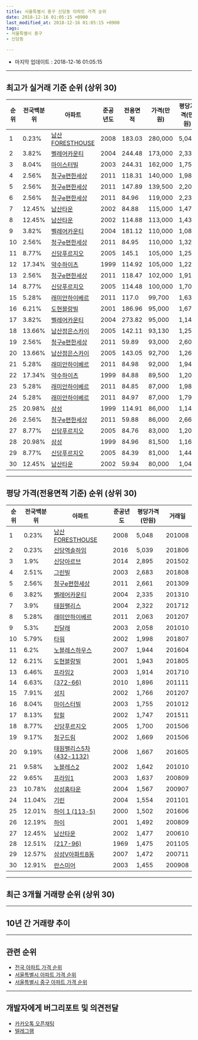 ```yaml
---
title: 서울특별시 중구 신당동 아파트 가격 순위
date: 2018-12-16 01:05:15 +0900
last_modified_at: 2018-12-16 01:05:15 +0900
tags:
- 서울특별시 중구
- 신당동

---
```


* 마지막 업데이트 : 2018-12-16 01:05:15

---

## 최고가 실거래 기준 순위 (상위 30)


|순위|전국백분위|아파트|준공년도|전용면적|가격(만원)|평당가격(만원)|거래일|
|---|---|---|---|---|---|---|---|
|1|0.23%|[남산FORESTHOUSE](https://search.naver.com/search.naver?query=%EC%84%9C%EC%9A%B8%ED%8A%B9%EB%B3%84%EC%8B%9C+%EC%A4%91%EA%B5%AC+%EC%8B%A0%EB%8B%B9%EB%8F%99+%EB%82%A8%EC%82%B0FORESTHOUSE)|2008|183.03|280,000|5,048|201008|
|2|3.82%|[벨레어카운티](https://search.naver.com/search.naver?query=%EC%84%9C%EC%9A%B8%ED%8A%B9%EB%B3%84%EC%8B%9C+%EC%A4%91%EA%B5%AC+%EC%8B%A0%EB%8B%B9%EB%8F%99+%EB%B2%A8%EB%A0%88%EC%96%B4%EC%B9%B4%EC%9A%B4%ED%8B%B0)|2004|244.48|173,000|2,335|201310|
|3|8.04%|[마이스터빌](https://search.naver.com/search.naver?query=%EC%84%9C%EC%9A%B8%ED%8A%B9%EB%B3%84%EC%8B%9C+%EC%A4%91%EA%B5%AC+%EC%8B%A0%EB%8B%B9%EB%8F%99+%EB%A7%88%EC%9D%B4%EC%8A%A4%ED%84%B0%EB%B9%8C)|2003|244.31|162,000|1,755|201012|
|4|2.56%|[청구e편한세상](https://search.naver.com/search.naver?query=%EC%84%9C%EC%9A%B8%ED%8A%B9%EB%B3%84%EC%8B%9C+%EC%A4%91%EA%B5%AC+%EC%8B%A0%EB%8B%B9%EB%8F%99+%EC%B2%AD%EA%B5%ACe%ED%8E%B8%ED%95%9C%EC%84%B8%EC%83%81)|2011|118.31|140,000|1,988|201306|
|5|2.56%|[청구e편한세상](https://search.naver.com/search.naver?query=%EC%84%9C%EC%9A%B8%ED%8A%B9%EB%B3%84%EC%8B%9C+%EC%A4%91%EA%B5%AC+%EC%8B%A0%EB%8B%B9%EB%8F%99+%EC%B2%AD%EA%B5%ACe%ED%8E%B8%ED%95%9C%EC%84%B8%EC%83%81)|2011|147.89|139,500|2,209|201406|
|6|2.56%|[청구e편한세상](https://search.naver.com/search.naver?query=%EC%84%9C%EC%9A%B8%ED%8A%B9%EB%B3%84%EC%8B%9C+%EC%A4%91%EA%B5%AC+%EC%8B%A0%EB%8B%B9%EB%8F%99+%EC%B2%AD%EA%B5%ACe%ED%8E%B8%ED%95%9C%EC%84%B8%EC%83%81)|2011|84.96|119,000|2,237|201305|
|7|12.45%|[남산타운](https://search.naver.com/search.naver?query=%EC%84%9C%EC%9A%B8%ED%8A%B9%EB%B3%84%EC%8B%9C+%EC%A4%91%EA%B5%AC+%EC%8B%A0%EB%8B%B9%EB%8F%99+%EB%82%A8%EC%82%B0%ED%83%80%EC%9A%B4)|2002|84.88|115,000|1,477|200610|
|8|12.45%|[남산타운](https://search.naver.com/search.naver?query=%EC%84%9C%EC%9A%B8%ED%8A%B9%EB%B3%84%EC%8B%9C+%EC%A4%91%EA%B5%AC+%EC%8B%A0%EB%8B%B9%EB%8F%99+%EB%82%A8%EC%82%B0%ED%83%80%EC%9A%B4)|2002|114.88|113,000|1,436|201306|
|9|3.82%|[벨레어카운티](https://search.naver.com/search.naver?query=%EC%84%9C%EC%9A%B8%ED%8A%B9%EB%B3%84%EC%8B%9C+%EC%A4%91%EA%B5%AC+%EC%8B%A0%EB%8B%B9%EB%8F%99+%EB%B2%A8%EB%A0%88%EC%96%B4%EC%B9%B4%EC%9A%B4%ED%8B%B0)|2004|181.12|110,000|1,084|200604|
|10|2.56%|[청구e편한세상](https://search.naver.com/search.naver?query=%EC%84%9C%EC%9A%B8%ED%8A%B9%EB%B3%84%EC%8B%9C+%EC%A4%91%EA%B5%AC+%EC%8B%A0%EB%8B%B9%EB%8F%99+%EC%B2%AD%EA%B5%ACe%ED%8E%B8%ED%95%9C%EC%84%B8%EC%83%81)|2011|84.95|110,000|1,320|201609|
|11|8.77%|[신당푸르지오](https://search.naver.com/search.naver?query=%EC%84%9C%EC%9A%B8%ED%8A%B9%EB%B3%84%EC%8B%9C+%EC%A4%91%EA%B5%AC+%EC%8B%A0%EB%8B%B9%EB%8F%99+%EC%8B%A0%EB%8B%B9%ED%91%B8%EB%A5%B4%EC%A7%80%EC%98%A4)|2005|145.1|105,000|1,250|200706|
|12|17.34%|[약수하이츠](https://search.naver.com/search.naver?query=%EC%84%9C%EC%9A%B8%ED%8A%B9%EB%B3%84%EC%8B%9C+%EC%A4%91%EA%B5%AC+%EC%8B%A0%EB%8B%B9%EB%8F%99+%EC%95%BD%EC%88%98%ED%95%98%EC%9D%B4%EC%B8%A0)|1999|114.92|105,000|1,223|200604|
|13|2.56%|[청구e편한세상](https://search.naver.com/search.naver?query=%EC%84%9C%EC%9A%B8%ED%8A%B9%EB%B3%84%EC%8B%9C+%EC%A4%91%EA%B5%AC+%EC%8B%A0%EB%8B%B9%EB%8F%99+%EC%B2%AD%EA%B5%ACe%ED%8E%B8%ED%95%9C%EC%84%B8%EC%83%81)|2011|118.47|102,000|1,912|201407|
|14|8.77%|[신당푸르지오](https://search.naver.com/search.naver?query=%EC%84%9C%EC%9A%B8%ED%8A%B9%EB%B3%84%EC%8B%9C+%EC%A4%91%EA%B5%AC+%EC%8B%A0%EB%8B%B9%EB%8F%99+%EC%8B%A0%EB%8B%B9%ED%91%B8%EB%A5%B4%EC%A7%80%EC%98%A4)|2005|114.48|100,000|1,700|201506|
|15|5.28%|[래미안하이베르](https://search.naver.com/search.naver?query=%EC%84%9C%EC%9A%B8%ED%8A%B9%EB%B3%84%EC%8B%9C+%EC%A4%91%EA%B5%AC+%EC%8B%A0%EB%8B%B9%EB%8F%99+%EB%9E%98%EB%AF%B8%EC%95%88%ED%95%98%EC%9D%B4%EB%B2%A0%EB%A5%B4)|2011|117.0|99,700|1,635|201210|
|16|6.21%|[도현블랑빌](https://search.naver.com/search.naver?query=%EC%84%9C%EC%9A%B8%ED%8A%B9%EB%B3%84%EC%8B%9C+%EC%A4%91%EA%B5%AC+%EC%8B%A0%EB%8B%B9%EB%8F%99+%EB%8F%84%ED%98%84%EB%B8%94%EB%9E%91%EB%B9%8C)|2001|186.96|95,000|1,676|201601|
|17|3.82%|[벨레어카운티](https://search.naver.com/search.naver?query=%EC%84%9C%EC%9A%B8%ED%8A%B9%EB%B3%84%EC%8B%9C+%EC%A4%91%EA%B5%AC+%EC%8B%A0%EB%8B%B9%EB%8F%99+%EB%B2%A8%EB%A0%88%EC%96%B4%EC%B9%B4%EC%9A%B4%ED%8B%B0)|2004|273.82|95,000|1,144|200904|
|18|13.66%|[남산정은스카이](https://search.naver.com/search.naver?query=%EC%84%9C%EC%9A%B8%ED%8A%B9%EB%B3%84%EC%8B%9C+%EC%A4%91%EA%B5%AC+%EC%8B%A0%EB%8B%B9%EB%8F%99+%EB%82%A8%EC%82%B0%EC%A0%95%EC%9D%80%EC%8A%A4%EC%B9%B4%EC%9D%B4)|2005|142.11|93,130|1,252|200603|
|19|2.56%|[청구e편한세상](https://search.naver.com/search.naver?query=%EC%84%9C%EC%9A%B8%ED%8A%B9%EB%B3%84%EC%8B%9C+%EC%A4%91%EA%B5%AC+%EC%8B%A0%EB%8B%B9%EB%8F%99+%EC%B2%AD%EA%B5%ACe%ED%8E%B8%ED%95%9C%EC%84%B8%EC%83%81)|2011|59.89|93,000|2,606|201401|
|20|13.66%|[남산정은스카이](https://search.naver.com/search.naver?query=%EC%84%9C%EC%9A%B8%ED%8A%B9%EB%B3%84%EC%8B%9C+%EC%A4%91%EA%B5%AC+%EC%8B%A0%EB%8B%B9%EB%8F%99+%EB%82%A8%EC%82%B0%EC%A0%95%EC%9D%80%EC%8A%A4%EC%B9%B4%EC%9D%B4)|2005|143.05|92,700|1,268|201405|
|21|5.28%|[래미안하이베르](https://search.naver.com/search.naver?query=%EC%84%9C%EC%9A%B8%ED%8A%B9%EB%B3%84%EC%8B%9C+%EC%A4%91%EA%B5%AC+%EC%8B%A0%EB%8B%B9%EB%8F%99+%EB%9E%98%EB%AF%B8%EC%95%88%ED%95%98%EC%9D%B4%EB%B2%A0%EB%A5%B4)|2011|84.98|92,000|1,941|201403|
|22|17.34%|[약수하이츠](https://search.naver.com/search.naver?query=%EC%84%9C%EC%9A%B8%ED%8A%B9%EB%B3%84%EC%8B%9C+%EC%A4%91%EA%B5%AC+%EC%8B%A0%EB%8B%B9%EB%8F%99+%EC%95%BD%EC%88%98%ED%95%98%EC%9D%B4%EC%B8%A0)|1999|84.88|89,500|1,205|200601|
|23|5.28%|[래미안하이베르](https://search.naver.com/search.naver?query=%EC%84%9C%EC%9A%B8%ED%8A%B9%EB%B3%84%EC%8B%9C+%EC%A4%91%EA%B5%AC+%EC%8B%A0%EB%8B%B9%EB%8F%99+%EB%9E%98%EB%AF%B8%EC%95%88%ED%95%98%EC%9D%B4%EB%B2%A0%EB%A5%B4)|2011|84.85|87,000|1,983|201406|
|24|5.28%|[래미안하이베르](https://search.naver.com/search.naver?query=%EC%84%9C%EC%9A%B8%ED%8A%B9%EB%B3%84%EC%8B%9C+%EC%A4%91%EA%B5%AC+%EC%8B%A0%EB%8B%B9%EB%8F%99+%EB%9E%98%EB%AF%B8%EC%95%88%ED%95%98%EC%9D%B4%EB%B2%A0%EB%A5%B4)|2011|84.97|87,000|1,798|201210|
|25|20.98%|[삼성](https://search.naver.com/search.naver?query=%EC%84%9C%EC%9A%B8%ED%8A%B9%EB%B3%84%EC%8B%9C+%EC%A4%91%EA%B5%AC+%EC%8B%A0%EB%8B%B9%EB%8F%99+%EC%82%BC%EC%84%B1)|1999|114.91|86,000|1,148|200611|
|26|2.56%|[청구e편한세상](https://search.naver.com/search.naver?query=%EC%84%9C%EC%9A%B8%ED%8A%B9%EB%B3%84%EC%8B%9C+%EC%A4%91%EA%B5%AC+%EC%8B%A0%EB%8B%B9%EB%8F%99+%EC%B2%AD%EA%B5%ACe%ED%8E%B8%ED%95%9C%EC%84%B8%EC%83%81)|2011|59.88|86,000|2,661|201309|
|27|8.77%|[신당푸르지오](https://search.naver.com/search.naver?query=%EC%84%9C%EC%9A%B8%ED%8A%B9%EB%B3%84%EC%8B%9C+%EC%A4%91%EA%B5%AC+%EC%8B%A0%EB%8B%B9%EB%8F%99+%EC%8B%A0%EB%8B%B9%ED%91%B8%EB%A5%B4%EC%A7%80%EC%98%A4)|2005|84.76|83,000|1,206|200602|
|28|20.98%|[삼성](https://search.naver.com/search.naver?query=%EC%84%9C%EC%9A%B8%ED%8A%B9%EB%B3%84%EC%8B%9C+%EC%A4%91%EA%B5%AC+%EC%8B%A0%EB%8B%B9%EB%8F%99+%EC%82%BC%EC%84%B1)|1999|84.96|81,500|1,165|200906|
|29|8.77%|[신당푸르지오](https://search.naver.com/search.naver?query=%EC%84%9C%EC%9A%B8%ED%8A%B9%EB%B3%84%EC%8B%9C+%EC%A4%91%EA%B5%AC+%EC%8B%A0%EB%8B%B9%EB%8F%99+%EC%8B%A0%EB%8B%B9%ED%91%B8%EB%A5%B4%EC%A7%80%EC%98%A4)|2005|84.39|81,000|1,446|200602|
|30|12.45%|[남산타운](https://search.naver.com/search.naver?query=%EC%84%9C%EC%9A%B8%ED%8A%B9%EB%B3%84%EC%8B%9C+%EC%A4%91%EA%B5%AC+%EC%8B%A0%EB%8B%B9%EB%8F%99+%EB%82%A8%EC%82%B0%ED%83%80%EC%9A%B4)|2002|59.94|80,000|1,046|201304|


---

## 평당 가격(전용면적 기준) 순위 (상위 30)


|순위|전국백분위|아파트|준공년도|평당가격(만원)|거래일|
|---|---|---|---|---|---|
|1|0.23%|[남산FORESTHOUSE](https://search.naver.com/search.naver?query=%EC%84%9C%EC%9A%B8%ED%8A%B9%EB%B3%84%EC%8B%9C+%EC%A4%91%EA%B5%AC+%EC%8B%A0%EB%8B%B9%EB%8F%99+%EB%82%A8%EC%82%B0FORESTHOUSE)|2008|5,048|201008|
|2|0.23%|[신당역솔하임](https://search.naver.com/search.naver?query=%EC%84%9C%EC%9A%B8%ED%8A%B9%EB%B3%84%EC%8B%9C+%EC%A4%91%EA%B5%AC+%EC%8B%A0%EB%8B%B9%EB%8F%99+%EC%8B%A0%EB%8B%B9%EC%97%AD%EC%86%94%ED%95%98%EC%9E%84)|2016|5,039|201806|
|3|1.9%|[신당아르브](https://search.naver.com/search.naver?query=%EC%84%9C%EC%9A%B8%ED%8A%B9%EB%B3%84%EC%8B%9C+%EC%A4%91%EA%B5%AC+%EC%8B%A0%EB%8B%B9%EB%8F%99+%EC%8B%A0%EB%8B%B9%EC%95%84%EB%A5%B4%EB%B8%8C)|2014|2,895|201502|
|4|2.51%|[그린빌](https://search.naver.com/search.naver?query=%EC%84%9C%EC%9A%B8%ED%8A%B9%EB%B3%84%EC%8B%9C+%EC%A4%91%EA%B5%AC+%EC%8B%A0%EB%8B%B9%EB%8F%99+%EA%B7%B8%EB%A6%B0%EB%B9%8C)|2003|2,683|201808|
|5|2.56%|[청구e편한세상](https://search.naver.com/search.naver?query=%EC%84%9C%EC%9A%B8%ED%8A%B9%EB%B3%84%EC%8B%9C+%EC%A4%91%EA%B5%AC+%EC%8B%A0%EB%8B%B9%EB%8F%99+%EC%B2%AD%EA%B5%ACe%ED%8E%B8%ED%95%9C%EC%84%B8%EC%83%81)|2011|2,661|201309|
|6|3.82%|[벨레어카운티](https://search.naver.com/search.naver?query=%EC%84%9C%EC%9A%B8%ED%8A%B9%EB%B3%84%EC%8B%9C+%EC%A4%91%EA%B5%AC+%EC%8B%A0%EB%8B%B9%EB%8F%99+%EB%B2%A8%EB%A0%88%EC%96%B4%EC%B9%B4%EC%9A%B4%ED%8B%B0)|2004|2,335|201310|
|7|3.9%|[태원팰리스](https://search.naver.com/search.naver?query=%EC%84%9C%EC%9A%B8%ED%8A%B9%EB%B3%84%EC%8B%9C+%EC%A4%91%EA%B5%AC+%EC%8B%A0%EB%8B%B9%EB%8F%99+%ED%83%9C%EC%9B%90%ED%8C%B0%EB%A6%AC%EC%8A%A4)|2004|2,322|201712|
|8|5.28%|[래미안하이베르](https://search.naver.com/search.naver?query=%EC%84%9C%EC%9A%B8%ED%8A%B9%EB%B3%84%EC%8B%9C+%EC%A4%91%EA%B5%AC+%EC%8B%A0%EB%8B%B9%EB%8F%99+%EB%9E%98%EB%AF%B8%EC%95%88%ED%95%98%EC%9D%B4%EB%B2%A0%EB%A5%B4)|2011|2,063|201207|
|9|5.3%|[진달래](https://search.naver.com/search.naver?query=%EC%84%9C%EC%9A%B8%ED%8A%B9%EB%B3%84%EC%8B%9C+%EC%A4%91%EA%B5%AC+%EC%8B%A0%EB%8B%B9%EB%8F%99+%EC%A7%84%EB%8B%AC%EB%9E%98)|2003|2,058|201010|
|10|5.79%|[타워](https://search.naver.com/search.naver?query=%EC%84%9C%EC%9A%B8%ED%8A%B9%EB%B3%84%EC%8B%9C+%EC%A4%91%EA%B5%AC+%EC%8B%A0%EB%8B%B9%EB%8F%99+%ED%83%80%EC%9B%8C)|2002|1,998|201807|
|11|6.2%|[노블레스하우스](https://search.naver.com/search.naver?query=%EC%84%9C%EC%9A%B8%ED%8A%B9%EB%B3%84%EC%8B%9C+%EC%A4%91%EA%B5%AC+%EC%8B%A0%EB%8B%B9%EB%8F%99+%EB%85%B8%EB%B8%94%EB%A0%88%EC%8A%A4%ED%95%98%EC%9A%B0%EC%8A%A4)|2007|1,944|201604|
|12|6.21%|[도현블랑빌](https://search.naver.com/search.naver?query=%EC%84%9C%EC%9A%B8%ED%8A%B9%EB%B3%84%EC%8B%9C+%EC%A4%91%EA%B5%AC+%EC%8B%A0%EB%8B%B9%EB%8F%99+%EB%8F%84%ED%98%84%EB%B8%94%EB%9E%91%EB%B9%8C)|2001|1,943|201805|
|13|6.46%|[프라임2](https://search.naver.com/search.naver?query=%EC%84%9C%EC%9A%B8%ED%8A%B9%EB%B3%84%EC%8B%9C+%EC%A4%91%EA%B5%AC+%EC%8B%A0%EB%8B%B9%EB%8F%99+%ED%94%84%EB%9D%BC%EC%9E%842)|2003|1,914|201710|
|14|6.63%|[(372-66)](https://search.naver.com/search.naver?query=%EC%84%9C%EC%9A%B8%ED%8A%B9%EB%B3%84%EC%8B%9C+%EC%A4%91%EA%B5%AC+%EC%8B%A0%EB%8B%B9%EB%8F%99+%28372-66%29)|2010|1,896|201111|
|15|7.91%|[성지](https://search.naver.com/search.naver?query=%EC%84%9C%EC%9A%B8%ED%8A%B9%EB%B3%84%EC%8B%9C+%EC%A4%91%EA%B5%AC+%EC%8B%A0%EB%8B%B9%EB%8F%99+%EC%84%B1%EC%A7%80)|2002|1,766|201207|
|16|8.04%|[마이스터빌](https://search.naver.com/search.naver?query=%EC%84%9C%EC%9A%B8%ED%8A%B9%EB%B3%84%EC%8B%9C+%EC%A4%91%EA%B5%AC+%EC%8B%A0%EB%8B%B9%EB%8F%99+%EB%A7%88%EC%9D%B4%EC%8A%A4%ED%84%B0%EB%B9%8C)|2003|1,755|201012|
|17|8.13%|[탑힐](https://search.naver.com/search.naver?query=%EC%84%9C%EC%9A%B8%ED%8A%B9%EB%B3%84%EC%8B%9C+%EC%A4%91%EA%B5%AC+%EC%8B%A0%EB%8B%B9%EB%8F%99+%ED%83%91%ED%9E%90)|2002|1,747|201511|
|18|8.77%|[신당푸르지오](https://search.naver.com/search.naver?query=%EC%84%9C%EC%9A%B8%ED%8A%B9%EB%B3%84%EC%8B%9C+%EC%A4%91%EA%B5%AC+%EC%8B%A0%EB%8B%B9%EB%8F%99+%EC%8B%A0%EB%8B%B9%ED%91%B8%EB%A5%B4%EC%A7%80%EC%98%A4)|2005|1,700|201506|
|19|9.17%|[청구드림](https://search.naver.com/search.naver?query=%EC%84%9C%EC%9A%B8%ED%8A%B9%EB%B3%84%EC%8B%9C+%EC%A4%91%EA%B5%AC+%EC%8B%A0%EB%8B%B9%EB%8F%99+%EC%B2%AD%EA%B5%AC%EB%93%9C%EB%A6%BC)|2002|1,669|201506|
|20|9.19%|[태원팰리스5차(432-1132)](https://search.naver.com/search.naver?query=%EC%84%9C%EC%9A%B8%ED%8A%B9%EB%B3%84%EC%8B%9C+%EC%A4%91%EA%B5%AC+%EC%8B%A0%EB%8B%B9%EB%8F%99+%ED%83%9C%EC%9B%90%ED%8C%B0%EB%A6%AC%EC%8A%A45%EC%B0%A8%28432-1132%29)|2006|1,667|201605|
|21|9.58%|[노블레스2](https://search.naver.com/search.naver?query=%EC%84%9C%EC%9A%B8%ED%8A%B9%EB%B3%84%EC%8B%9C+%EC%A4%91%EA%B5%AC+%EC%8B%A0%EB%8B%B9%EB%8F%99+%EB%85%B8%EB%B8%94%EB%A0%88%EC%8A%A42)|2002|1,642|201010|
|22|9.65%|[프라임1](https://search.naver.com/search.naver?query=%EC%84%9C%EC%9A%B8%ED%8A%B9%EB%B3%84%EC%8B%9C+%EC%A4%91%EA%B5%AC+%EC%8B%A0%EB%8B%B9%EB%8F%99+%ED%94%84%EB%9D%BC%EC%9E%841)|2003|1,637|200809|
|23|10.78%|[삼성홈타운](https://search.naver.com/search.naver?query=%EC%84%9C%EC%9A%B8%ED%8A%B9%EB%B3%84%EC%8B%9C+%EC%A4%91%EA%B5%AC+%EC%8B%A0%EB%8B%B9%EB%8F%99+%EC%82%BC%EC%84%B1%ED%99%88%ED%83%80%EC%9A%B4)|2004|1,567|200907|
|24|11.04%|[기린](https://search.naver.com/search.naver?query=%EC%84%9C%EC%9A%B8%ED%8A%B9%EB%B3%84%EC%8B%9C+%EC%A4%91%EA%B5%AC+%EC%8B%A0%EB%8B%B9%EB%8F%99+%EA%B8%B0%EB%A6%B0)|2004|1,554|201101|
|25|12.01%|[하이 1 (113-5)](https://search.naver.com/search.naver?query=%EC%84%9C%EC%9A%B8%ED%8A%B9%EB%B3%84%EC%8B%9C+%EC%A4%91%EA%B5%AC+%EC%8B%A0%EB%8B%B9%EB%8F%99+%ED%95%98%EC%9D%B4+1+%28113-5%29)|2000|1,502|201606|
|26|12.19%|[하이](https://search.naver.com/search.naver?query=%EC%84%9C%EC%9A%B8%ED%8A%B9%EB%B3%84%EC%8B%9C+%EC%A4%91%EA%B5%AC+%EC%8B%A0%EB%8B%B9%EB%8F%99+%ED%95%98%EC%9D%B4)|2001|1,492|200809|
|27|12.45%|[남산타운](https://search.naver.com/search.naver?query=%EC%84%9C%EC%9A%B8%ED%8A%B9%EB%B3%84%EC%8B%9C+%EC%A4%91%EA%B5%AC+%EC%8B%A0%EB%8B%B9%EB%8F%99+%EB%82%A8%EC%82%B0%ED%83%80%EC%9A%B4)|2002|1,477|200610|
|28|12.51%|[(217-96)](https://search.naver.com/search.naver?query=%EC%84%9C%EC%9A%B8%ED%8A%B9%EB%B3%84%EC%8B%9C+%EC%A4%91%EA%B5%AC+%EC%8B%A0%EB%8B%B9%EB%8F%99+%28217-96%29)|1969|1,475|201105|
|29|12.57%|[삼성V아파트B동](https://search.naver.com/search.naver?query=%EC%84%9C%EC%9A%B8%ED%8A%B9%EB%B3%84%EC%8B%9C+%EC%A4%91%EA%B5%AC+%EC%8B%A0%EB%8B%B9%EB%8F%99+%EC%82%BC%EC%84%B1V%EC%95%84%ED%8C%8C%ED%8A%B8B%EB%8F%99)|2007|1,472|200711|
|30|12.91%|[란스미어](https://search.naver.com/search.naver?query=%EC%84%9C%EC%9A%B8%ED%8A%B9%EB%B3%84%EC%8B%9C+%EC%A4%91%EA%B5%AC+%EC%8B%A0%EB%8B%B9%EB%8F%99+%EB%9E%80%EC%8A%A4%EB%AF%B8%EC%96%B4)|2003|1,455|200908|


---

## 최근 3개월 거래량 순위 (상위 30)


<div style="width:100%;">
    <canvas id="deal_count_ranking" height="250"></canvas>
</div>


<script>
new Chart(document.getElementById("deal_count_ranking"), {
    type: 'horizontalBar',
    data: {
        labels: ['삼성', '현대', '약수하이츠', '한진그랑빌', '남산타운', '신당푸르지오', '태원팰리스', '진달래', '청구e편한세상', '래미안하이베르', '신당아르브'],
        datasets: [{
            label: '실거래 수',
            data: [8, 2, 2, 2, 1, 1, 1, 1, 1, 1, 1],
            borderColor: "rgba(255, 0, 128, 1)",
            backgroundColor: "rgba(255, 0, 128, 0.5)",
            fill: false,
        }]
    },
    options: {
        responsive: true,
        title: {
            display: true,
            text: '최근 3개월 거래량 순위'
        },
        tooltips: {
            mode: 'index',
            intersect: false,
            callbacks: {
                title: function(tooltipItems, data) {
                    return "실거래 수:";
                },
                label: function(tooltipItem, data) {
                    return data.labels[tooltipItem.index] + ": " + tooltipItem.xLabel;
                }
            }
        },
        hover: {
            mode: 'nearest',
            intersect: true
        },
        scales: {
            xAxes: [{
                display: true,
                scaleLabel: {
                    display: true,
                    labelString: '실거래 수'
                },
                ticks: {
                    suggestedMin: 0,
                }
            }],
            yAxes: [{
                display: true,
                ticks: {
                    autoSkip: false,
                    callback: function(value, index, values) {
                        if (value.length > 15)
                            return value.substr(0, 13) + "...";
                        else
                            return value;
                    }
                },
                scaleLabel: {
                    display: false,
                }
            }]
        }
    }
});

</script>


---

## 10년 간 거래량 추이


<div style="width:100%;">
    <canvas id="deal_progress" height="250"></canvas>
</div>

<script>
new Chart(document.getElementById("deal_progress"), {
    type: 'line',
    data: {
        labels: ['200812','200901','200902','200903','200904','200905','200906','200907','200908','200909','200910','200911','200912','201001','201002','201003','201004','201005','201006','201007','201008','201009','201010','201011','201012','201101','201102','201103','201104','201105','201106','201107','201108','201109','201110','201111','201112','201201','201202','201203','201204','201205','201206','201207','201208','201209','201210','201211','201212','201301','201302','201303','201304','201305','201306','201307','201308','201309','201310','201311','201312','201401','201402','201403','201404','201405','201406','201407','201408','201409','201410','201411','201412','201501','201502','201503','201504','201505','201506','201507','201508','201509','201510','201511','201512','201601','201602','201603','201604','201605','201606','201607','201608','201609','201610','201611','201612','201701','201702','201703','201704','201705','201706','201707','201708','201709','201710','201711','201712','201801','201802','201803','201804','201805','201806','201807','201808','201809','201810','201811','201812'],
        datasets: [{
            label: '실거래 수',
            pointRadius: 1,
            data: [13, 24, 47, 44, 60, 56, 62, 67, 61, 40, 24, 22, 26, 32, 26, 28, 18, 14, 21, 14, 21, 28, 34, 46, 54, 46, 50, 45, 26, 29, 24, 32, 30, 22, 25, 25, 24, 17, 30, 29, 29, 21, 16, 20, 23, 13, 38, 37, 23, 26, 22, 52, 56, 54, 43, 39, 33, 70, 82, 43, 66, 63, 79, 60, 42, 38, 26, 35, 68, 80, 67, 50, 29, 60, 66, 120, 89, 82, 88, 96, 70, 57, 77, 53, 43, 52, 44, 52, 94, 79, 88, 91, 69, 93, 96, 33, 24, 26, 32, 56, 59, 103, 95, 99, 29, 62, 40, 52, 85, 126, 79, 63, 30, 50, 31, 51, 64, 39, 15, 6, 0],
            borderColor: "rgba(255, 201, 14, 1)",
            backgroundColor: "rgba(255, 201, 14, 0.5)",
            fill: true,
        }]
    },
    options: {
        responsive: true,
        title: {
            display: true,
            text: '10년간 거래량 추이'
        },
        tooltips: {
            mode: 'index',
            intersect: false,
        },
        hover: {
            mode: 'nearest',
            intersect: true
        },
        scales: {
            xAxes: [{
                display: true,
                scaleLabel: {
                    display: true,
                    labelString: '년/월'
                }
            }],
            yAxes: [{
                display: true,
                ticks: {
                    suggestedMin: 0,
                },
                scaleLabel: {
                    display: true,
                    labelString: '실거래 수'
                }
            }]
        }
    }
});

</script>


---

## 관련 순위

- [전국 아파트 가격 순위](https://inasie.github.io/apt-ranking/전국)
- [서울특별시 아파트 가격 순위](https://inasie.github.io/apt-ranking/서울특별시)
- [서울특별시 중구 아파트 가격 순위](https://inasie.github.io/apt-ranking/서울특별시-중구)


---

## 개발자에게 버그리포트 및 의견전달

- [카카오톡 오픈채팅](https://open.kakao.com/o/gLJUAP4)
- [텔레그램](https://t.me/inasie)

